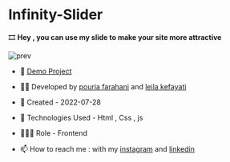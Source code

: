 # Infinity-Slider

🎞 **Hey , you can use my slide to make your site more attractive**

![prev](https://user-images.githubusercontent.com/109727844/195934988-498f0e5d-97bb-484e-8772-cbd68bc446b1.jpg)

- 🔗 [Demo Project](https://pouria-farahani-developer.github.io/SITE-TEMPLATE-GAME-ESPORT/)

- 👨‍💻 Developed by [pouria farahani](https://github.com/Pouria-Farahani-developer) and [leila kefayati](https://github.com/leilakf)

- 📆 Created - 2022-07-28

- 🤖 Technologies Used - Html , Css , js

- 🕵🏻‍♀️ Role - Frontend

- 📫 How to reach me : with my [instagram](https://www.instagram.com/pouria_farahani_developer) and [linkedin](https://www.linkedin.com/in/pouria-farahani-developer)

